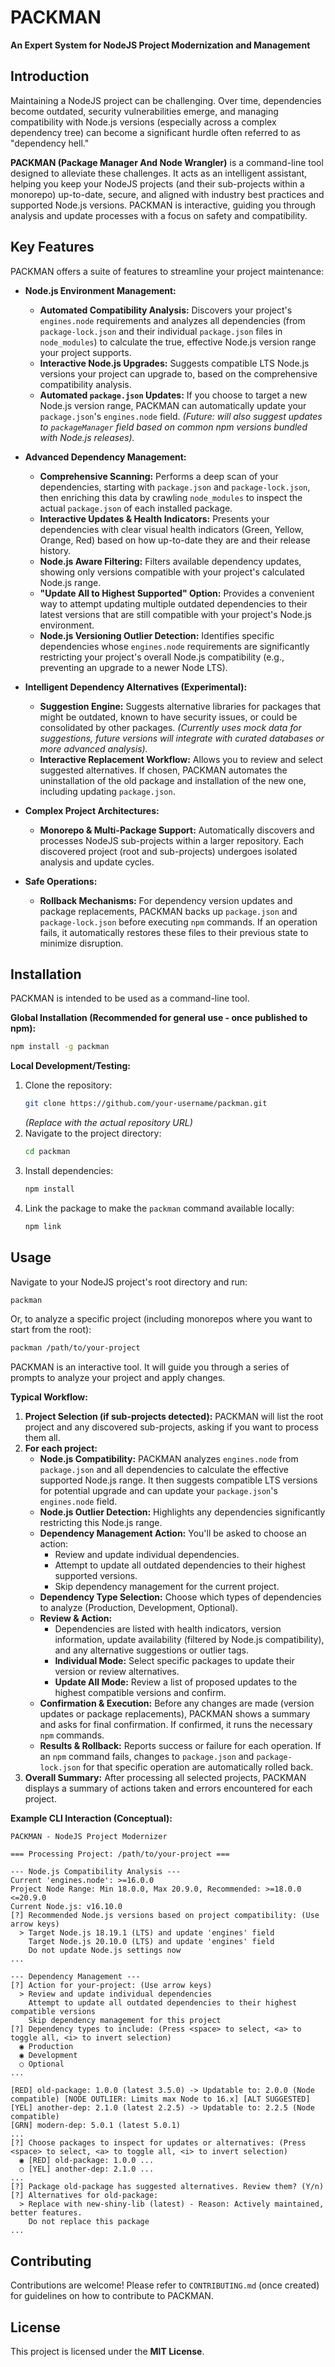 # PACKMAN

**An Expert System for NodeJS Project Modernization and Management**

## Introduction

Maintaining a NodeJS project can be challenging. Over time, dependencies become outdated, security vulnerabilities emerge, and managing compatibility with Node.js versions (especially across a complex dependency tree) can become a significant hurdle often referred to as "dependency hell."

**PACKMAN (Package Manager And Node Wrangler)** is a command-line tool designed to alleviate these challenges. It acts as an intelligent assistant, helping you keep your NodeJS projects (and their sub-projects within a monorepo) up-to-date, secure, and aligned with industry best practices and supported Node.js versions. PACKMAN is interactive, guiding you through analysis and update processes with a focus on safety and compatibility.

## Key Features

PACKMAN offers a suite of features to streamline your project maintenance:

*   **Node.js Environment Management:**
    *   **Automated Compatibility Analysis:** Discovers your project's `engines.node` requirements and analyzes all dependencies (from `package-lock.json` and their individual `package.json` files in `node_modules`) to calculate the true, effective Node.js version range your project supports.
    *   **Interactive Node.js Upgrades:** Suggests compatible LTS Node.js versions your project can upgrade to, based on the comprehensive compatibility analysis.
    *   **Automated `package.json` Updates:** If you choose to target a new Node.js version range, PACKMAN can automatically update your `package.json`'s `engines.node` field. *(Future: will also suggest updates to `packageManager` field based on common npm versions bundled with Node.js releases).*

*   **Advanced Dependency Management:**
    *   **Comprehensive Scanning:** Performs a deep scan of your dependencies, starting with `package.json` and `package-lock.json`, then enriching this data by crawling `node_modules` to inspect the actual `package.json` of each installed package.
    *   **Interactive Updates & Health Indicators:** Presents your dependencies with clear visual health indicators (Green, Yellow, Orange, Red) based on how up-to-date they are and their release history.
    *   **Node.js Aware Filtering:** Filters available dependency updates, showing only versions compatible with your project's calculated Node.js range.
    *   **"Update All to Highest Supported" Option:** Provides a convenient way to attempt updating multiple outdated dependencies to their latest versions that are still compatible with your project's Node.js environment.
    *   **Node.js Versioning Outlier Detection:** Identifies specific dependencies whose `engines.node` requirements are significantly restricting your project's overall Node.js compatibility (e.g., preventing an upgrade to a newer Node LTS).

*   **Intelligent Dependency Alternatives (Experimental):**
    *   **Suggestion Engine:** Suggests alternative libraries for packages that might be outdated, known to have security issues, or could be consolidated by other packages. *(Currently uses mock data for suggestions, future versions will integrate with curated databases or more advanced analysis).*
    *   **Interactive Replacement Workflow:** Allows you to review and select suggested alternatives. If chosen, PACKMAN automates the uninstallation of the old package and installation of the new one, including updating `package.json`.

*   **Complex Project Architectures:**
    *   **Monorepo & Multi-Package Support:** Automatically discovers and processes NodeJS sub-projects within a larger repository. Each discovered project (root and sub-projects) undergoes isolated analysis and update cycles.

*   **Safe Operations:**
    *   **Rollback Mechanisms:** For dependency version updates and package replacements, PACKMAN backs up `package.json` and `package-lock.json` before executing `npm` commands. If an operation fails, it automatically restores these files to their previous state to minimize disruption.

## Installation

PACKMAN is intended to be used as a command-line tool.

**Global Installation (Recommended for general use - once published to npm):**
```bash
npm install -g packman
```

**Local Development/Testing:**
1.  Clone the repository:
    ```bash
    git clone https://github.com/your-username/packman.git
    ```
    *(Replace with the actual repository URL)*
2.  Navigate to the project directory:
    ```bash
    cd packman
    ```
3.  Install dependencies:
    ```bash
    npm install
    ```
4.  Link the package to make the `packman` command available locally:
    ```bash
    npm link
    ```

## Usage

Navigate to your NodeJS project's root directory and run:

```bash
packman
```

Or, to analyze a specific project (including monorepos where you want to start from the root):
```bash
packman /path/to/your-project
```

PACKMAN is an interactive tool. It will guide you through a series of prompts to analyze your project and apply changes.

**Typical Workflow:**

1.  **Project Selection (if sub-projects detected):** PACKMAN will list the root project and any discovered sub-projects, asking if you want to process them all.
2.  **For each project:**
    *   **Node.js Compatibility:** PACKMAN analyzes `engines.node` from `package.json` and all dependencies to calculate the effective supported Node.js range. It then suggests compatible LTS versions for potential upgrade and can update your `package.json`'s `engines.node` field.
    *   **Node.js Outlier Detection:** Highlights any dependencies significantly restricting this Node.js range.
    *   **Dependency Management Action:** You'll be asked to choose an action:
        *   Review and update individual dependencies.
        *   Attempt to update all outdated dependencies to their highest supported versions.
        *   Skip dependency management for the current project.
    *   **Dependency Type Selection:** Choose which types of dependencies to analyze (Production, Development, Optional).
    *   **Review & Action:**
        *   Dependencies are listed with health indicators, version information, update availability (filtered by Node.js compatibility), and any alternative suggestions or outlier tags.
        *   **Individual Mode:** Select specific packages to update their version or review alternatives.
        *   **Update All Mode:** Review a list of proposed updates to the highest compatible versions and confirm.
    *   **Confirmation & Execution:** Before any changes are made (version updates or package replacements), PACKMAN shows a summary and asks for final confirmation. If confirmed, it runs the necessary `npm` commands.
    *   **Results & Rollback:** Reports success or failure for each operation. If an `npm` command fails, changes to `package.json` and `package-lock.json` for that specific operation are automatically rolled back.
3.  **Overall Summary:** After processing all selected projects, PACKMAN displays a summary of actions taken and errors encountered for each project.

**Example CLI Interaction (Conceptual):**

```
PACKMAN - NodeJS Project Modernizer

=== Processing Project: /path/to/your-project ===

--- Node.js Compatibility Analysis ---
Current 'engines.node': >=16.0.0
Project Node Range: Min 18.0.0, Max 20.9.0, Recommended: >=18.0.0 <=20.9.0
Current Node.js: v16.10.0
[?] Recommended Node.js versions based on project compatibility: (Use arrow keys)
  > Target Node.js 18.19.1 (LTS) and update 'engines' field
    Target Node.js 20.10.0 (LTS) and update 'engines' field
    Do not update Node.js settings now
...

--- Dependency Management ---
[?] Action for your-project: (Use arrow keys)
  > Review and update individual dependencies
    Attempt to update all outdated dependencies to their highest compatible versions
    Skip dependency management for this project
[?] Dependency types to include: (Press <space> to select, <a> to toggle all, <i> to invert selection)
  ◉ Production
  ◉ Development
  ○ Optional
...

[RED] old-package: 1.0.0 (latest 3.5.0) -> Updatable to: 2.0.0 (Node compatible) [NODE OUTLIER: Limits max Node to 16.x] [ALT SUGGESTED]
[YEL] another-dep: 2.1.0 (latest 2.2.5) -> Updatable to: 2.2.5 (Node compatible)
[GRN] modern-dep: 5.0.1 (latest 5.0.1)
...
[?] Choose packages to inspect for updates or alternatives: (Press <space> to select, <a> to toggle all, <i> to invert selection)
  ◉ [RED] old-package: 1.0.0 ...
  ○ [YEL] another-dep: 2.1.0 ...
...
[?] Package old-package has suggested alternatives. Review them? (Y/n)
[?] Alternatives for old-package:
  > Replace with new-shiny-lib (latest) - Reason: Actively maintained, better features.
    Do not replace this package
...
```

## Contributing

Contributions are welcome! Please refer to `CONTRIBUTING.md` (once created) for guidelines on how to contribute to PACKMAN.

## License

This project is licensed under the **MIT License**.
